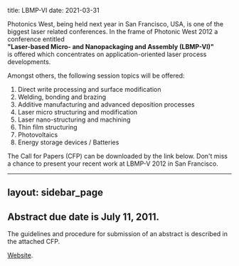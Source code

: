 title: LBMP-VI
date: 2021-03-31

<!--break-->
Photonics West, being held next year in San Francisco, USA, is one of the biggest laser related conferences. In the frame of Photonic West 2012 a conference entitled  
**"Laser-based Micro- and Nanopackaging and Assembly (LBMP-VI)"**  
is offered which concentrates on application-oriented laser process developments.  
  
Amongst others, the following session topics will be offered:
 
1. Direct write processing and surface modification  
2. Welding, bonding and brazing  
3. Additive manufacturing and advanced deposition processes  
4. Laser micro structuring and modification  
5. Laser nano-structuring and machining  
6. Thin film structuring  
7. Photovoltaics  
8. Energy storage devices / Batteries  

 
The Call for Papers (CFP) can be downloaded by the link below. Don't miss a chance to present your recent work at LBMP-V 2012 in San Francisco. 

---
layout: sidebar_page
---

## Abstract due date is July 11, 2011.

 
The guidelines and procedure for submission of an abstract is described in the attached CFP.  

[Website](http://spie.org/LA111).